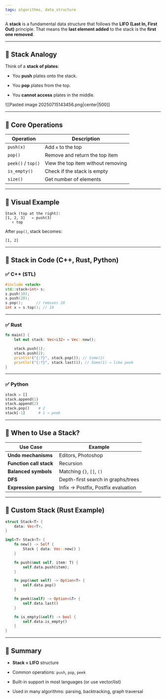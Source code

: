 ```yaml
---
tags: algorithms, data_structure
---
```


A **stack** is a fundamental data structure that follows the **LIFO (Last In, First Out)** principle. That means the **last element added** to the stack is the **first one removed**.

---

## 🔹 Stack Analogy

Think of a **stack of plates**:

- You **push** plates onto the stack.
    
- You **pop** plates from the top.
    
- You **cannot access** plates in the middle.
    
![[Pasted image 20250715143456.png|center|500]]

---

## 🔸 Core Operations

|Operation|Description|
|---|---|
|`push(x)`|Add `x` to the top|
|`pop()`|Remove and return the top item|
|`peek()` / `top()`|View the top item without removing|
|`is_empty()`|Check if the stack is empty|
|`size()`|Get number of elements|

---

## 🔹 Visual Example

```text
Stack (top at the right):
[1, 2, 3]   ← push(3)
   ↑ top
```

After `pop()`, stack becomes:

```text
[1, 2]
```

---

## 🔹 Stack in Code (C++, Rust, Python)

### ✅ C++ (STL)

```cpp
#include <stack>
std::stack<int> s;
s.push(10);
s.push(20);
s.pop();      // removes 20
int x = s.top(); // 10
```

---

### ✅ Rust

```rust
fn main() {
    let mut stack: Vec<i32> = Vec::new();

    stack.push(1);
    stack.push(2);
    println!("{:?}", stack.pop()); // Some(2)
    println!("{:?}", stack.last()); // Some(1) → like peek
}
```

---

### ✅ Python

```python
stack = []
stack.append(1)
stack.append(2)
stack.pop()    # 2
stack[-1]      # 1 → peek
```

---

## 🔹 When to Use a Stack?

|Use Case|Example|
|---|---|
|**Undo mechanisms**|Editors, Photoshop|
|**Function call stack**|Recursion|
|**Balanced symbols**|Matching `{}`, `[]`, `()`|
|**DFS**|Depth-first search in graphs/trees|
|**Expression parsing**|Infix → Postfix, Postfix evaluation|

---

## 🔹 Custom Stack (Rust Example)

```rust
struct Stack<T> {
    data: Vec<T>,
}

impl<T> Stack<T> {
    fn new() -> Self {
        Stack { data: Vec::new() }
    }

    fn push(&mut self, item: T) {
        self.data.push(item);
    }

    fn pop(&mut self) -> Option<T> {
        self.data.pop()
    }

    fn peek(&self) -> Option<&T> {
        self.data.last()
    }

    fn is_empty(&self) -> bool {
        self.data.is_empty()
    }
}
```

---

## 🔸 Summary

- **Stack = LIFO** structure
    
- Common operations: `push`, `pop`, `peek`
    
- Built-in support in most languages (or use vector/list)
    
- Used in many algorithms: parsing, backtracking, graph traversal
    
